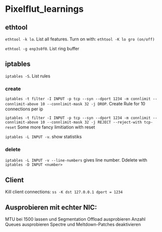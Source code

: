 # Pixelflut_learnings

## ethtool

`ethtool -k lo`. List all features. Turn on with: `ethtool -K lo gro (on/off)`

`ethtool -g enp3s0f0`. List ring buffer

## iptables
`iptables -S`. List rules

### create
`iptables -t filter -I INPUT -p tcp --syn --dport 1234 -m connlimit --connlimit-above 10 --connlimit-mask 32 -j DROP`. Create Rule for 10 connections per ip

`iptables -t filter -I INPUT -p tcp --syn --dport 1234 -m connlimit --connlimit-above 10 --connlimit-mask 32 -j REJECT --reject-with tcp-reset` Some more fancy limitiation with reset


`iptables -L INPUT -v`. show statistiks

### delete

`iptables -L INPUT -v --line-numbers` gives line number.
Ddelete with `iptables -D INPUT <number>`

## Client
Kill client connections: `ss -K dst 127.0.0.1 dport = 1234`


## Ausprobieren mit echter NIC:
MTU bei 1500 lassen und Segmentation Offload ausprobieren
Anzahl Queues ausprobieren
Spectre und Meltdown-Patches deaktivieren
